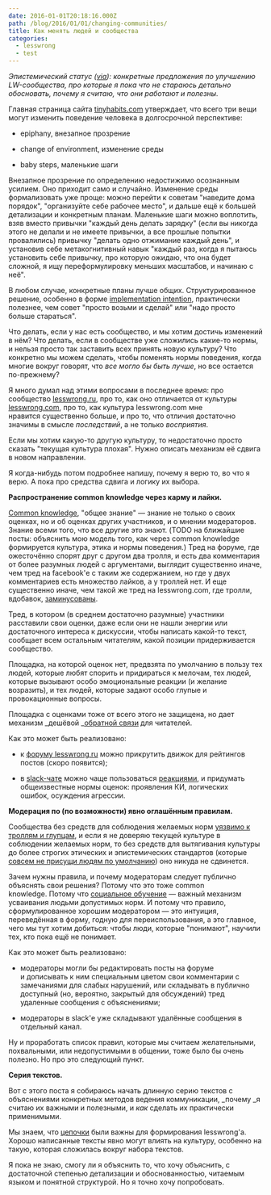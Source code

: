 ```yaml
---
date: 2016-01-01T20:18:16.000Z
path: /blog/2016/01/01/changing-communities/
title: Как менять людей и сообщества
categories:
  - lesswrong
  - test
---
```


_Эпистемический статус ([via](https://srconstantin.wordpress.com/)): конкретные предложения по улучшению LW-сообщества, про которые я пока что не стараюсь детально обосновать, почему я считаю, что они работают и полезны._

Главная страница сайта [tinyhabits.com](http://tinyhabits.com/) утверждает, что всего три вещи могут изменить поведение человека в долгосрочной перспективе:



	
  * epiphany, внезапное прозрение

	
  * change of environment, изменение среды

	
  * baby steps, маленькие шаги


Внезапное прозрение по определению недостижимо осознанным усилием. Оно приходит само и случайно. Изменение среды формализовать уже проще: можно перейти к советам "наведите дома порядок", "организуйте себе рабочее место", и дальше ещё к большей детализации и конкретным планам. Маленькие шаги можно воплотить, взяв вместо привычки "каждый день делать зарядку" (если вы никогда этого не делали и не имеете привычки, а все прошлые попытки провалились) привычку "делать одно отжимание каждый день", и установив себе метакогнитивный навык "каждый раз, когда я пытаюсь установить себе привычку, про которую ожидаю, что она будет сложной, я ищу переформулировку меньших масштабов, и начинаю с неё".

В любом случае, конкретные планы лучше общих. Структурированное решение, особенно в форме [implementation intention](http://www.psych.nyu.edu/gollwitzer/index.html), практически полезнее, чем совет "просто возьми и сделай" или "надо просто больше стараться".

Что делать, если у нас есть сообщество, и мы хотим достичь изменений в нём? Что делать, если в сообществе уже сложились какие-то нормы, и нельзя просто так заставить всех принять новую культуру? Что конкретно мы можем сделать, чтобы поменять нормы поведения, когда многие вокруг говорят, что _все могло бы быть лучше_, но все остается по-прежнему?

Я много думал над этими вопросами в последнее время: про сообщество [lesswrong.ru](http://lesswrong.ru), про то, как оно отличается от культуры [lesswrong.com](http://lesswrong.com/), про то, как культура lesswrong.com мне нравится существенно больше, и про то, что отличия достаточно значимы в смысле _последствий_, а не только _восприятия_.

Если мы хотим какую-то другую культуру, то недостаточно просто сказать "текущая культура плохая". Нужно описать механизм её сдвига в новом направлении.

Я когда-нибудь потом подробнее напишу, почему я верю то, во что я верю. А пока про средства сдвига и логику их выбора.

**Распространение common knowledge через карму и лайки.**

[Common knowledge](http://www.scottaaronson.com/blog/?p=2410), "общее знание" — знание не только о своих оценках, но и об оценках других участников, и о мнении модераторов. Знание всеми того, что все другие это знают. (TODO на ближайшие посты: объяснить мою модель того, как через common knowledge формируется культура, этика и нормы поведения.) Тред на форуме, где ожесточённо спорят друг с другом два тролля, и есть два комментария от более разумных людей с аргументами, выглядит существенно иначе, чем тред на facebook'е с таким же содержанием, но где у двух комментариев есть множество лайков, а у троллей нет. И еще существенно иначе, чем такой же тред на lesswrong.com, где тролли, вдобавок, [заминусованы](https://wiki.lesswrong.com/wiki/FAQ#How_should_I_use_my_voting_powers.3F).

Тред, в котором (в среднем достаточно разумные) участники расставили свои оценки, даже если они не нашли энергии или достаточного интереса к дискуссии, чтобы написать какой-то текст, сообщает всем остальным читателям, какой позиции придерживается сообщество.

Площадка, на которой оценок нет, предвзята по умолчанию в пользу тех людей, которые любят спорить и придираться к мелочам, тех людей, которые вызывают особо эмоциональные реакции (и желание возразить), и тех людей, которые задают особо глупые и провокационные вопросы.

Площадка с оценками тоже от всего этого не защищена, но дает механизм _дешёвой _[обратной связи](http://lesswrong.ru/forum/index.php/topic,4.msg1923.html#msg1923) для читателей.

Как это может быть реализовано:



	
  * к [форуму lesswrong.ru](http://lesswrong.ru/forum/index.php) можно прикрутить движок для рейтингов постов (скоро появится);

	
  * в [slack-чате](https://lesswrong-ru.hackpad.com/--UaFxYxI8EMJ) можно чаще пользоваться [реакциями](http://slackhq.com/post/123561085920/reactions), и придумать общеизвестные нормы оценок: проявления КИ, логических ошибок, осуждения агрессии.


**Модерация по (по возможности) явно оглашённым правилам.**

Сообщества без средств для соблюдения желаемых норм [уязвимо к троллям и глупцам](http://lesswrong.ru/w/%D0%9F%D0%B0%D1%86%D0%B8%D1%84%D0%B8%D0%B7%D0%BC_%D0%B3%D1%83%D0%B1%D0%B8%D1%82_%D1%83%D1%85%D0%BE%D0%B6%D0%B5%D0%BD%D0%BD%D1%8B%D0%B5_%D1%81%D0%B0%D0%B4%D1%8B), и если я не доверяю текущей культуре в соблюдении желаемых норм, то без средств для вытягивания культуры до более строгих этических и эпистемических стандартов (которые [совсем не присущи людям по умолчанию](https://vk.com/less_wrong?w=wall-99973027_290)) оно никуда не сдвинется.

Зачем нужны правила, и почему модераторам следует публично объяснять свои решения? Потому что это тоже common knowledge. Потому что [социальное обучение](https://ru.wikipedia.org/wiki/%D0%91%D0%B0%D0%BD%D0%B4%D1%83%D1%80%D0%B0,_%D0%90%D0%BB%D1%8C%D0%B1%D0%B5%D1%80%D1%82) — важный механизм усваивания людьми допустимых норм. И потому что правило, сформулированное хорошим модератором — это интуиция, переведённая в форму, годную для переиспользования, а это главное, чего мы тут хотим добиться: чтобы люди, которые "понимают", научили тех, кто пока ещё не понимает.

Как это может быть реализовано:



	
  * модераторы могли бы редактировать посты на форуме и дописывать к ним специальным цветом свои комментарии с замечаниями для слабых нарушений, или складывать в публично доступный (но, вероятно, закрытый для обсуждений) тред удаленные сообщения с объяснениями;

	
  * модераторы в slack'е уже складывают удалённые сообщения в отдельный канал.


Ну и проработать список правил, которые мы считаем желательными, похвальными, или недопустимыми в общении, тоже было бы очень полезно. Но про это следующий пункт.

**Серия текстов.**

Вот с этого поста я собираюсь начать длинную серию текстов с объяснениями конкретных методов ведения коммуникации, _почему _я считаю их важными и полезными, и _как_ сделать их практически применимыми.

Мы знаем, что [цепочки](http://lesswrong.com/sequences) были важны для формирования lesswrong'а. Хорошо написанные тексты явно могут влиять на культуру, особенно на такую, которая сложилась вокруг набора текстов.

Я пока не знаю, смогу ли я объяснить то, что хочу объяснить, с достаточной степенью детализации и обоснованностью, читаемым языком и понятной структурой. Но я точно хочу попробовать.
